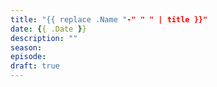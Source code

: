 ```yaml
---
title: "{{ replace .Name "-" " " | title }}"
date: {{ .Date }}
description: ""
season:
episode:
draft: true
---
```

